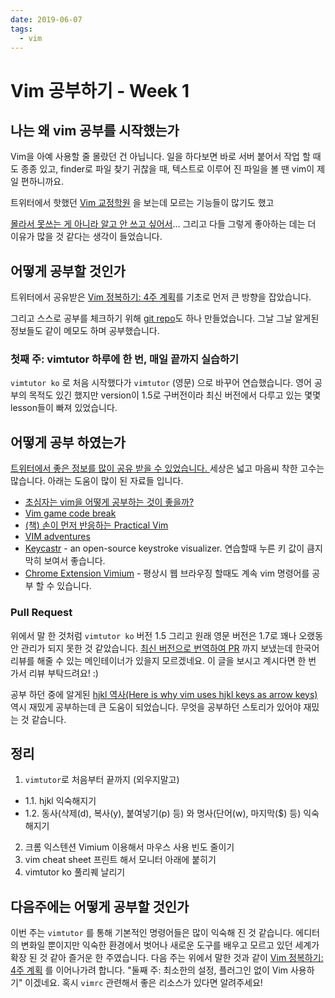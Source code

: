 ```yaml
---
date: 2019-06-07
tags: 
  - vim
---
```


# Vim 공부하기 - Week 1
 
## 나는 왜 vim 공부를 시작했는가
Vim을 아예 사용할 줄 몰랐던 건 아닙니다. 일을 하다보면 바로 서버 붙어서 작업 할 때도 종종 있고, finder로 파일 찾기 귀찮을 때, 텍스트로 이루어 진 파일을 볼 땐 vim이 제일 편하니까요. 

트위터에서 핫했던 [Vim 교정학원](https://www.youtube.com/watch?v=lNWuf48vgV4) 을 보는데 모르는 기능들이 많기도 했고 

[몰라서 못쓰는 게 아니라 알고 안 쓰고 싶어서](https://twitter.com/seojeee/status/1131770160337915904)... 그리고 다들 그렇게 좋아하는 데는 더 이유가 많을 것 같다는 생각이 들었습니다. 


## 어떻게 공부할 것인가

트위터에서 공유받은 [Vim 정복하기: 4주 계획](https://medium.com/@jungseobshin/vim-배우는-법-4주-계획-77f3f7e263f7)를 기초로 먼저 큰 방향을 잡았습니다. 

그리고 스스로 공부를 체크하기 위해 [git repo](https://github.com/jiyeonseo-study/vim-study/blob/master/vim-four-week-plan.md)도 하나 만들었습니다. 그날 그날 알게된 정보들도 같이 메모도 하며 공부했습니다.


### 첫째 주: vimtutor 하루에 한 번, 매일 끝까지 실습하기

`vimtutor ko` 로 처음 시작했다가 `vimtutor` (영문) 으로 바꾸어 연습했습니다. 영어 공부의 목적도 있긴 했지만 version이 1.5로 구버전이라 최신 버전에서 다루고 있는 몇몇 lesson들이 빠져 있었습니다. 

## 어떻게 공부 하였는가

[트위터에서 좋은 정보를 많이 공유 받을 수 있었습니다. ](https://twitter.com/seojeee/status/1131737579911405568) 세상은 넓고 마음씨 착한 고수는 많습니다. 아래는 도움이 많이 된 자료들 입니다. 

- [초심자는 vim을 어떻게 공부하는 것이 좋을까?](https://johngrib.github.io/wiki/two-views-of-vim/#초심자는-vim을-어떻게-공부하는-것이-좋을까)
- [Vim game code break](https://github.com/johngrib/vim-game-code-break)
- [(책) 손이 먼저 반응하는 Practical Vim](http://mobile.kyobobook.co.kr/showcase/book/KOR/9788966262083)
- [VIM adventures](https://vim-adventures.com/)
- [Keycastr](https://github.com/keycastr/keycastr) - an open-source keystroke visualizer. 연습할때 누른 키 값이 큼지막히 보여서 좋습니다.
- [Chrome Extension Vimium](http://vimium.github.io/) - 평상시 웹 브라우징 할때도 계속 vim 명령어를 공부 할 수 있습니다.

### Pull Request

위에서 말 한 것처럼 `vimtutor ko` 버전 1.5 그리고 원래 영문 버전은 1.7로 꽤나 오랬동안 관리가 되지 못한 것 같았습니다. [최신 버전으로 번역하여 PR](https://github.com/vim/vim/pull/4503 ) 까지 보냈는데 한국어 리뷰를 해줄 수 있는 메인테이너가 있을지 모르겠네요. 이 글을 보시고 계시다면 한 번 가서 리뷰 부탁드려요! :) 

공부 하던 중에 알게된 [hjkl 역사(Here is why vim uses hjkl keys as arrow keys)](https://catonmat.net/why-vim-uses-hjkl-as-arrow-keys) 역시 재밌게 공부하는데 큰 도움이 되었습니다. 무엇을 공부하던 스토리가 있어야 재밌는 것 같습니다. 

## 정리 
1. `vimtutor`로 처음부터 끝까지 (외우지말고)
  - 1.1. hjkl 익숙해지기 
  - 1.2. 동사(삭제(d), 복사(y), 붙여넣기(p) 등) 와 명사(단어(w), 마지막($) 등) 익숙해지기 
2. 크롬 익스텐션 Vimium 이용해서 마우스 사용 빈도 줄이기  
3. vim cheat sheet 프린트 해서 모니터 아래에 붙히기
4. vimtutor ko 풀리퀘 날리기 

## 다음주에는 어떻게 공부할 것인가

이번 주는 `vimtutor` 를 통해 기본적인 명령어들은 많이 익숙해 진 것 같습니다.  에디터의 변화일 뿐이지만 익숙한 환경에서 벗어나 새로운 도구를 배우고 모르고 있던 세계가 확장 된 것 같아 즐거운 한 주였습니다. 다음 주는 위에서 말한 것과 같이 [Vim 정복하기: 4주 계획](https://medium.com/@jungseobshin/vim-배우는-법-4주-계획-77f3f7e263f7) 를 이어나가려 합니다. "둘째 주: 최소한의 설정, 플러그인 없이 Vim 사용하기" 이겠네요. 혹시 `vimrc` 관련해서 좋은 리소스가 있다면 알려주세요!  
 
